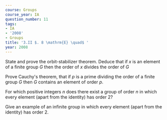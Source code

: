 ```yaml
---
course: Groups
course_year: IA
question_number: 11
tags:
- IA
- '2008'
- Groups
title: '3.II $. 8 \mathrm{E} \quad$ '
year: 2008
---
```



State and prove the orbit-stabilizer theorem. Deduce that if $x$ is an element of a finite group $G$ then the order of $x$ divides the order of $G$

Prove Cauchy's theorem, that if $p$ is a prime dividing the order of a finite group $G$ then $G$ contains an element of order $p$.

For which positive integers $n$ does there exist a group of order $n$ in which every element (apart from the identity) has order 2?

Give an example of an infinite group in which every element (apart from the identity) has order $2 .$